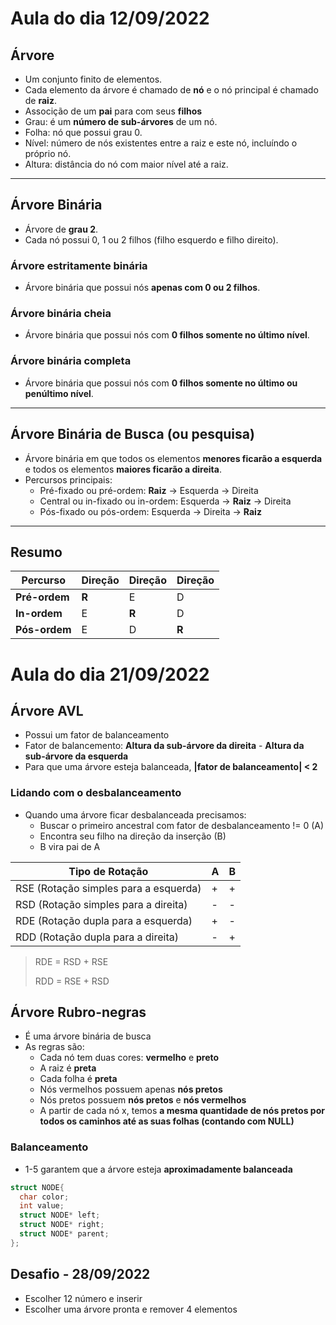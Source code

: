 # Aula do dia 12/09/2022

## Árvore

- Um conjunto finito de elementos.
- Cada elemento da árvore é chamado de **nó** e o nó principal é chamado de **raiz**.
- Associção de um **pai** para com seus **filhos**
- Grau: é um **número de sub-árvores** de um nó.
- Folha: nó que possui grau 0.
- Nível: número de nós existentes entre a raiz e este nó, incluíndo o próprio nó.
- Altura: distância do nó com maior nível até a raiz.

---

## Árvore Binária

- Árvore de **grau 2**.
- Cada nó possui 0, 1 ou 2 filhos (filho esquerdo e filho direito).

### Árvore estritamente binária

- Árvore binária que possui nós **apenas com 0 ou 2 filhos**.

### Árvore binária cheia

- Árvore binária que possui nós com **0 filhos somente no último nível**.

### Árvore binária completa

- Árvore binária que possui nós com **0 filhos somente no último ou penúltimo nível**.

---

## Árvore Binária de Busca (ou pesquisa)

- Árvore binária em que todos os elementos **menores ficarão a esquerda** e todos os elementos
  **maiores ficarão a direita**.
- Percursos principais:
  - Pré-fixado ou pré-ordem: **Raiz** -> Esquerda -> Direita
  - Central ou in-fixado ou in-ordem: Esquerda -> **Raiz** -> Direita
  - Pós-fixado ou pós-ordem: Esquerda -> Direita -> **Raiz**

---

## Resumo

| Percurso      | Direção | Direção | Direção |
| ------------- | ------- | ------- | ------- |
| **Pré-ordem** | **R**   | E       | D       |
| **In-ordem**  | E       | **R**   | D       |
| **Pós-ordem** | E       | D       | **R**   |

# Aula do dia 21/09/2022

## Árvore AVL

- Possui um fator de balanceamento
- Fator de balancemento: **Altura da sub-árvore da direita** - **Altura da sub-árvore da esquerda**
- Para que uma árvore esteja balanceada, **|fator de balanceamento| < 2**

### Lidando com o desbalanceamento

- Quando uma árvore ficar desbalanceada precisamos:
  - Buscar o primeiro ancestral com fator de desbalanceamento != 0 (A)
  - Encontra seu filho na direção da inserção (B)
  - B vira pai de A

| Tipo de Rotação                       | A   | B   |
| ------------------------------------- | --- | --- |
| RSE (Rotação simples para a esquerda) | +   | +   |
| RSD (Rotação simples para a direita)  | -   | -   |
| RDE (Rotação dupla para a esquerda)   | +   | -   |
| RDD (Rotação dupla para a direita)    | -   | +   |

> RDE = RSD + RSE
>
> RDD = RSE + RSD

## Árvore Rubro-negras

- É uma árvore binária de busca
- As regras são:
  - Cada nó tem duas cores: **vermelho** e **preto**
  - A raiz é **preta**
  - Cada folha é **preta**
  - Nós vermelhos possuem apenas **nós pretos**
  - Nós pretos possuem **nós pretos** e **nós vermelhos**
  - A partir de cada nó x, temos **a mesma quantidade de nós pretos por todos os caminhos até as suas folhas (contando com NULL)**

### Balanceamento

- 1-5 garantem que a árvore esteja **aproximadamente balanceada**

```c
struct NODE{
  char color;
  int value;
  struct NODE* left;
  struct NODE* right;
  struct NODE* parent;
};
```

## Desafio - 28/09/2022

- Escolher 12 número e inserir
- Escolher uma árvore pronta e remover 4 elementos
